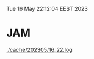 Tue 16 May 22:12:04 EEST 2023
# JAM
<a href='./cache/202305/16_22.log'>./cache/202305/16_22.log</a>

